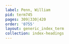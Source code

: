 ```yaml
---
label: Penn, William
pid: term745
pages: 309|330|420
order: '0755'
layout: generic_index_term
collection: index-headings
---
```

